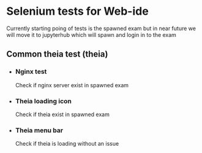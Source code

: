 # Selenium tests for Web-ide

Currently starting poing of tests is the spawned exam but in near future we will move it to jupyterhub which will spawn and login in to the exam

## Common theia test (theia)

- ### Nginx test
    Check if nginx server exist in spawned exam

- ### Theia loading icon
    Check if theia exist in spawned exam

- ### Theia menu bar
    Check if theia is loading without an issue

